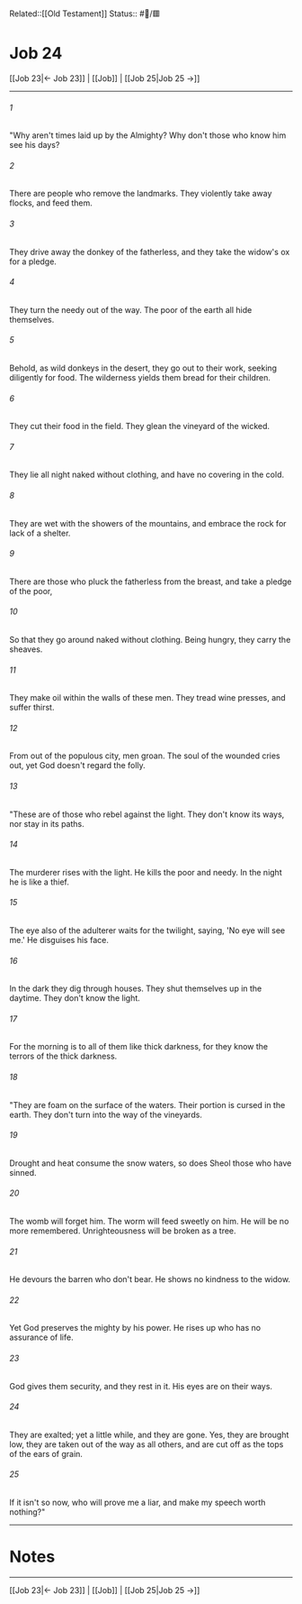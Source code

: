 Related::[[Old Testament]]
Status:: #📖/🟥
# Job 24

[[Job 23|← Job 23]] | [[Job]] | [[Job 25|Job 25 →]]
***



###### 1 
"Why aren't times laid up by the Almighty? Why don't those who know him see his days? 

###### 2 
There are people who remove the landmarks. They violently take away flocks, and feed them. 

###### 3 
They drive away the donkey of the fatherless, and they take the widow's ox for a pledge. 

###### 4 
They turn the needy out of the way. The poor of the earth all hide themselves. 

###### 5 
Behold, as wild donkeys in the desert, they go out to their work, seeking diligently for food. The wilderness yields them bread for their children. 

###### 6 
They cut their food in the field. They glean the vineyard of the wicked. 

###### 7 
They lie all night naked without clothing, and have no covering in the cold. 

###### 8 
They are wet with the showers of the mountains, and embrace the rock for lack of a shelter. 

###### 9 
There are those who pluck the fatherless from the breast, and take a pledge of the poor, 

###### 10 
So that they go around naked without clothing. Being hungry, they carry the sheaves. 

###### 11 
They make oil within the walls of these men. They tread wine presses, and suffer thirst. 

###### 12 
From out of the populous city, men groan. The soul of the wounded cries out, yet God doesn't regard the folly. 

###### 13 
"These are of those who rebel against the light. They don't know its ways, nor stay in its paths. 

###### 14 
The murderer rises with the light. He kills the poor and needy. In the night he is like a thief. 

###### 15 
The eye also of the adulterer waits for the twilight, saying, 'No eye will see me.' He disguises his face. 

###### 16 
In the dark they dig through houses. They shut themselves up in the daytime. They don't know the light. 

###### 17 
For the morning is to all of them like thick darkness, for they know the terrors of the thick darkness. 

###### 18 
"They are foam on the surface of the waters. Their portion is cursed in the earth. They don't turn into the way of the vineyards. 

###### 19 
Drought and heat consume the snow waters, so does Sheol those who have sinned. 

###### 20 
The womb will forget him. The worm will feed sweetly on him. He will be no more remembered. Unrighteousness will be broken as a tree. 

###### 21 
He devours the barren who don't bear. He shows no kindness to the widow. 

###### 22 
Yet God preserves the mighty by his power. He rises up who has no assurance of life. 

###### 23 
God gives them security, and they rest in it. His eyes are on their ways. 

###### 24 
They are exalted; yet a little while, and they are gone. Yes, they are brought low, they are taken out of the way as all others, and are cut off as the tops of the ears of grain. 

###### 25 
If it isn't so now, who will prove me a liar, and make my speech worth nothing?"

---
# Notes


***
[[Job 23|← Job 23]] | [[Job]] | [[Job 25|Job 25 →]]
